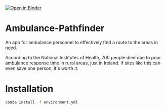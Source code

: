 [![Open in Binder](https://mybinder.org/badge_logo.svg)](https://mybinder.org/v2/gh/ishaan-cherukuri/ambulance-pathfinder/main?urlpath=voila/render/ambulance_app.ipynb)

# Ambulance-Pathfinder
An app for ambulance personnel to effectively find a route to the areas in need. 

According to the National Institutes of Health, 700 people died due to poor ambulance response time in rural areas, just in Ireland. If sites like this can even save one person, it's worth it.

# Installation

```bash
conda install -f environment.yml
```
